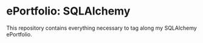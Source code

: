 # ePortfolio: SQLAlchemy

This repository contains everything necessary to tag along my SQLAlchemy ePortfolio.